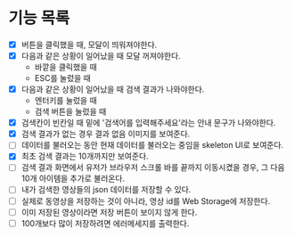 # 기능 목록

- [x] 버튼을 클릭했을 때, 모달이 띄워져야한다.
- [x] 다음과 같은 상황이 일어났을 때 모달 꺼져야한다.
  - 바깥을 클릭했을 때
  - ESC를 눌렀을 때
- [x] 다음과 같은 상황이 일어났을 때 검색 결과가 나와야한다.
  - 엔터키를 눌렀을 때
  - 검색 버튼을 눌렀을 때
- [x] 검색칸이 빈칸일 때 밑에 '검색어를 입력해주세요'라는 안내 문구가 나와야한다.
- [x] 검색 결과가 없는 경우 결과 없음 이미지를 보여준다.
- [ ] 데이터를 불러오는 동안 현재 데이터를 불러오는 중임을 skeleton UI로 보여준다.
- [x] 최초 검색 결과는 10개까지만 보여준다.
- [ ] 검색 결과 화면에서 유저가 브라우저 스크롤 바를 끝까지 이동시켰을 경우, 그 다음 10개 아이템을 추가로 불러온다.
- [ ] 내가 검색한 영상들의 json 데이터를 저장할 수 있다.
- [ ] 실제로 동영상을 저장하는 것이 아니라, 영상 id를 Web Storage에 저장한다.
- [ ] 이미 저장된 영상이라면 저장 버튼이 보이지 않게 한다.
- [ ] 100개보다 많이 저장하려면 에러메세지를 출력한다.
